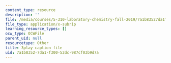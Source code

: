 ```yaml
---
content_type: resource
description: ''
file: /media/courses/5-310-laboratory-chemistry-fall-2019/7a1b83527da1f30052dc987cf03b9d7a_LNCLrmAvSlU.srt
file_type: application/x-subrip
learning_resource_types: []
ocw_type: OCWFile
parent_uid: null
resourcetype: Other
title: 3play caption file
uid: 7a1b8352-7da1-f300-52dc-987cf03b9d7a
---
```

